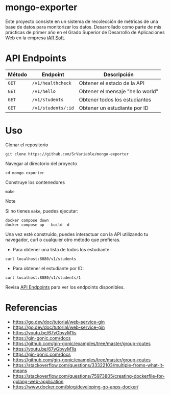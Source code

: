 # mongo-exporter

Este proyecto consiste en un sistema de recolección de métricas de una base de datos para monitorizar los datos. Desarrollado como parte de mis prácticas de primer año en el Grado Superior de Desarrollo de Aplicaciones Web en la empresa [iAR Soft](https://www.iar-soft.com/).

# API Endpoints

|Método|Endpoint|Descripción|
|-|-|-|
|`GET`|`/v1/healthcheck`|Obtener el estado de la API|
|`GET`|`/v1/hello`|Obtener el mensaje "hello world"|
|`GET`|`/v1/students`|Obtener todos los estudiantes| 
|`GET`|`/v1/students/:id`|Obtener un estudiante por ID| 

# Uso

Clonar el repositorio
```
git clone https://github.com/SrVariable/mongo-exporter
```

Navegar al directorio del proyecto
```
cd mongo-exporter
```

Construye los contenedores
```
make
```

> [!NOTE]
>
> Si no tienes `make`, puedes ejecutar:
> ```
> docker compose down
> docker compose up --build -d
> ```

Una vez esté construido, puedes interactuar con la API utilizando tu navegador, curl o cualquier otro método que prefieras.

- Para obtener una lista de todos los estudiante:
```
curl localhost:8080/v1/students
```

- Para obtener el estudiante por ID:
```
curl localhost:8080/v1/students/1
```

Revisa [API Endpoints](#api-endpoints) para ver los endpoints disponibles.

# Referencias

- https://go.dev/doc/tutorial/web-service-gin
- https://go.dev/doc/tutorial/web-service-gin
- https://youtu.be/67yGbvyM1is
- https://gin-gonic.com/docs
- https://github.com/gin-gonic/examples/tree/master/group-routes
- https://youtu.be/67yGbvyM1is
- https://gin-gonic.com/docs
- https://github.com/gin-gonic/examples/tree/master/group-routes
- https://stackoverflow.com/questions/33322103/multiple-froms-what-it-means
- https://stackoverflow.com/questions/75973805/creating-dockerfile-for-golang-web-application
- https://www.docker.com/blog/developing-go-apps-docker/
